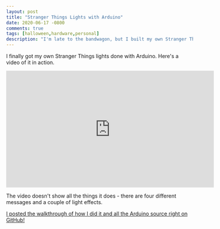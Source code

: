 ```yaml
---
layout: post
title: "Stranger Things Lights with Arduino"
date: 2020-06-17 -0800
comments: true
tags: [halloween,hardware,personal]
description: "I'm late to the bandwagon, but I built my own Stranger Things lights with Arduino."
---
```


I finally got my own Stranger Things lights done with Arduino. Here's a video of it in action.

<iframe width="560" height="315" src="https://www.youtube.com/embed/nxTzynmiZcY" frameborder="0" allow="accelerometer; autoplay; encrypted-media; gyroscope; picture-in-picture" allowfullscreen></iframe>

The video doesn't show all the things it does - there are four different messages and a couple of light effects.

[I posted the walkthrough of how I did it and all the Arduino source right on GitHub!](https://github.com/tillig/stranger-things-lights)
